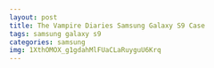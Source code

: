 ```yaml
---
layout: post
title: The Vampire Diaries Samsung Galaxy S9 Case
tags: samsung galaxy s9
categories: samsung
img: 1XthOMOX_g1gdahMlFUaCLaRuyguU6Krq
---
```

